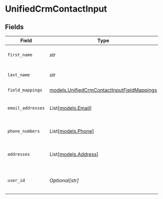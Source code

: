 # UnifiedCrmContactInput


## Fields

| Field                                                                                          | Type                                                                                           | Required                                                                                       | Description                                                                                    |
| ---------------------------------------------------------------------------------------------- | ---------------------------------------------------------------------------------------------- | ---------------------------------------------------------------------------------------------- | ---------------------------------------------------------------------------------------------- |
| `first_name`                                                                                   | *str*                                                                                          | :heavy_check_mark:                                                                             | The first name of the contact                                                                  |
| `last_name`                                                                                    | *str*                                                                                          | :heavy_check_mark:                                                                             | The last name of the contact                                                                   |
| `field_mappings`                                                                               | [models.UnifiedCrmContactInputFieldMappings](../models/unifiedcrmcontactinputfieldmappings.md) | :heavy_check_mark:                                                                             | N/A                                                                                            |
| `email_addresses`                                                                              | List[[models.Email](../models/email.md)]                                                       | :heavy_minus_sign:                                                                             | The email addresses of the contact                                                             |
| `phone_numbers`                                                                                | List[[models.Phone](../models/phone.md)]                                                       | :heavy_minus_sign:                                                                             | The phone numbers of the contact                                                               |
| `addresses`                                                                                    | List[[models.Address](../models/address.md)]                                                   | :heavy_minus_sign:                                                                             | The addresses of the contact                                                                   |
| `user_id`                                                                                      | *Optional[str]*                                                                                | :heavy_minus_sign:                                                                             | The UUID of the user who owns the contact                                                      |